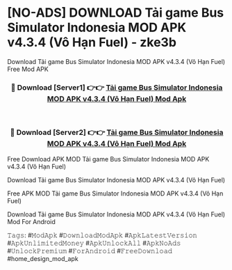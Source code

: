 # [NO-ADS] DOWNLOAD Tải game Bus Simulator Indonesia MOD APK v4.3.4 (Vô Hạn Fuel) - zke3b
Download Tải game Bus Simulator Indonesia MOD APK v4.3.4 (Vô Hạn Fuel) Free Mod APK

<div align="center">
<h3>🔴 Download [Server1] 👉👉 <a href="https://apk-comot.site?title=Tải_game_Bus_Simulator_Indonesia_MOD_APK_v4.3.4_(Vô_Hạn_Fuel)">Tải game Bus Simulator Indonesia MOD APK v4.3.4 (Vô Hạn Fuel) Mod Apk</a></h3><br>

<h3>🔴 Download [Server2] 👉👉 <a href="https://apk-comot.site?title=Tải_game_Bus_Simulator_Indonesia_MOD_APK_v4.3.4_(Vô_Hạn_Fuel)">Tải game Bus Simulator Indonesia MOD APK v4.3.4 (Vô Hạn Fuel) Mod Apk</a></h3>
</div>


Free Download APK MOD Tải game Bus Simulator Indonesia MOD APK v4.3.4 (Vô Hạn Fuel)

Download Tải game Bus Simulator Indonesia MOD APK v4.3.4 (Vô Hạn Fuel) 

Free APK MOD Tải game Bus Simulator Indonesia MOD APK v4.3.4 (Vô Hạn Fuel) 

Download Tải game Bus Simulator Indonesia MOD APK v4.3.4 (Vô Hạn Fuel) Mod For Android

𝚃𝚊𝚐𝚜: #𝙼𝚘𝚍𝙰𝚙𝚔 #𝙳𝚘𝚠𝚗𝚕𝚘𝚊𝚍𝙼𝚘𝚍𝙰𝚙𝚔 #𝙰𝚙𝚔𝙻𝚊𝚝𝚎𝚜𝚝𝚅𝚎𝚛𝚜𝚒𝚘𝚗 #𝙰𝚙𝚔𝚄𝚗𝚕𝚒𝚖𝚒𝚝𝚎𝚍𝙼𝚘𝚗𝚎𝚢 #𝙰𝚙𝚔𝚄𝚗𝚕𝚘𝚌𝚔𝙰𝚕𝚕 #𝙰𝚙𝚔𝙽𝚘𝙰𝚍𝚜 #𝚄𝚗𝚕𝚘𝚌𝚔𝙿𝚛𝚎𝚖𝚒𝚞𝚖 #𝙵𝚘𝚛𝙰𝚗𝚍𝚛𝚘𝚒𝚍 #𝙵𝚛𝚎𝚎𝙳𝚘𝚠𝚗𝚕𝚘𝚊𝚍 #home_design_mod_apk